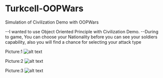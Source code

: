 # Turkcell-OOPWars
Simulation of Civilization Demo with OOPWars

--I wanted to use Object Oriented Principle with Civilization Demo.
--During to game, You can choose your Nationality before you can see your soldiers capability, also you will find a chance for selecting your attack type

Picture:1 
![alt text](https://www.imagevisit.com/images/2022/02/06/Civ1.jpg)

Picture:2
![alt text](https://www.imagevisit.com/images/2022/02/06/Civ2.jpg)

Picture:3
![alt text](https://www.imagevisit.com/images/2022/02/06/civ3.jpg)
